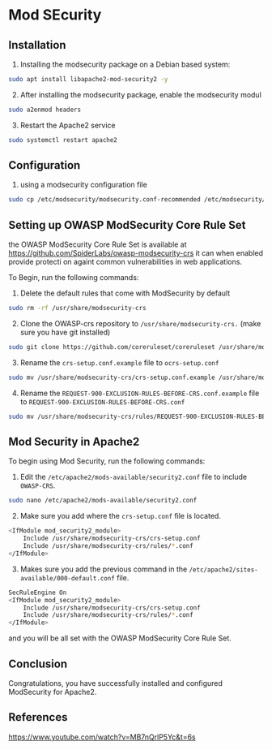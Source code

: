 # Mod SEcurity


## Installation 

1. Installing the modsecurity package on a Debian based system:
```bash
sudo apt install libapache2-mod-security2 -y
```
2. After installing the modsecurity package, enable the modsecurity modul
```bash
sudo a2enmod headers
```
3. Restart the Apache2 service
```bash
sudo systemctl restart apache2
```

## Configuration
1. using a modsecurity configuration file
```bash
sudo cp /etc/modsecurity/modsecurity.conf-recommended /etc/modsecurity/modsecurity.conf
```

## Setting up OWASP ModSecurity Core Rule Set
the OWASP ModSecurity Core Rule Set is available at https://github.com/SpiderLabs/owasp-modsecurity-crs
it can when enabled provide protecti on againt common vulnerabilities in web applications.

To Begin, run the following commands:

1. Delete the default rules that come with ModSecurity by default
```bash
sudo rm -rf /usr/share/modsecurity-crs
```
2. Clone the OWASP-crs repository to `/usr/share/modsecurity-crs.` (make sure you have git installed)

```bash
sudo git clone https://github.com/coreruleset/coreruleset /usr/share/modsecurity-crs
```

3.  Rename the `crs-setup.conf.example` file to `ocrs-setup.conf`
```bash
sudo mv /usr/share/modsecurity-crs/crs-setup.conf.example /usr/share/modsecurity-crs/crs-setup.conf
```

4. Rename the `REQUEST-900-EXCLUSION-RULES-BEFORE-CRS.conf.example` file to `REQUEST-900-EXCLUSION-RULES-BEFORE-CRS.conf`
```bash
sudo mv /usr/share/modsecurity-crs/rules/REQUEST-900-EXCLUSION-RULES-BEFORE-CRS.conf.example /usr/share/modsecurity-crs/rules/REQUEST-900-EXCLUSION-RULES-BEFORE-CRS.conf
```
##  Mod Security in Apache2

To begin using Mod Security, run the following commands:

1. Edit the `/etc/apache2/mods-available/security2.conf` file to include `OWASP-CRS`.
```bash
sudo nano /etc/apache2/mods-available/security2.conf
```
2. Make sure you add where the `crs-setup.conf` file is located.  
```bash
<IfModule mod_security2_module>
    Include /usr/share/modsecurity-crs/crs-setup.conf
    Include /usr/share/modsecurity-crs/rules/*.conf
</IfModule>
```
3. Makes sure you add the previous command in the `/etc/apache2/sites-available/000-default.conf` file. 
```bash
SecRuleEngine On
<IfModule mod_security2_module>
    Include /usr/share/modsecurity-crs/crs-setup.conf
    Include /usr/share/modsecurity-crs/rules/*.conf
</IfModule>
```

and you will be all set with  the OWASP ModSecurity Core Rule Set.


## Conclusion
Congratulations, you have successfully installed and configured ModSecurity for Apache2.


## References
https://www.youtube.com/watch?v=MB7nQrlP5Yc&t=6s



